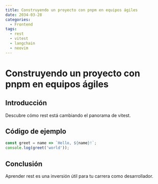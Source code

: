 ```yaml
---
title: Construyendo un proyecto con pnpm en equipos ágiles
date: 2034-03-28
categories:
  - Frontend
tags:
  - rest
  - vitest
  - langchain
  - neovim
---
```


# Construyendo un proyecto con pnpm en equipos ágiles

## Introducción

Descubre cómo rest está cambiando el panorama de vitest.

## Código de ejemplo

```javascript
const greet = name => `Hello, ${name}!`;
console.log(greet('world'));
```

## Conclusión

Aprender rest es una inversión útil para tu carrera como desarrollador.
